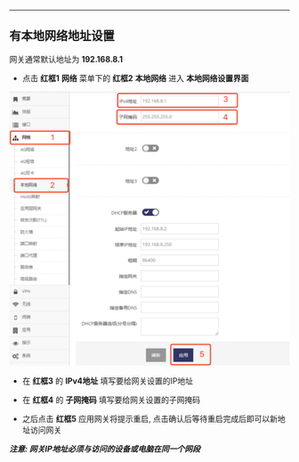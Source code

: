 ***

## 有本地网络地址设置

网关通常默认地址为 **192.168.8.1**

- 点击 **红框1** **网络** 菜单下的 **红框2** **本地网络** 进入 **本地网络设置界面**

![avatar](./lan_ip_cn.jpg) 

- 在 **红框3** 的 **IPv4地址** 填写要给网关设置的IP地址

- 在 **红框4** 的 **子网掩码** 填写要给网关设置的子网掩码

- 之后点击 **红框5** 应用网关将提示重启, 点击确认后等待重启完成后即可以新地址访问网关

***注意: 网关IP地址必须与访问的设备或电脑在同一个网段***
